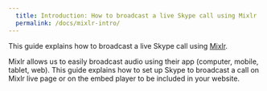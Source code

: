 ```yaml
---
  title: Introduction: How to broadcast a live Skype call using Mixlr
  permalink: /docs/mixlr-intro/
---
```


This guide explains how to broadcast a live Skype call using [Mixlr](http://mixlr.com/). 

Mixlr allows us to easily broadcast audio using their app (computer, mobile, tablet, web). 
This guide explains how to set up Skype to broadcast a call on Mixlr live page or on the embed player to be included in your website.